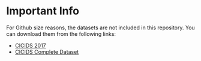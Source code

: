 # Important Info

For Github size reasons, the datasets are not included in this repository. You can download them from the following links:

- [CICIDS 2017](https://www.kaggle.com/datasets/chethuhn/network-intrusion-dataset)
- [CICIDS Complete Dataset](https://www.kaggle.com/datasets/dhoogla/cicidscollection?resource=download)